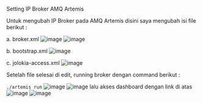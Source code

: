 Setting IP Broker AMQ Artemis

Untuk mengubah IP Broker pada AMQ Artemis disini saya mengubah isi file berikut :

a. broker.xml
![image](https://github.com/user-attachments/assets/e360b49f-18cf-462a-9406-787e8a6fd8f5)
![image](https://github.com/user-attachments/assets/ce18858f-2697-43b1-b6ee-2f3062fec159)

b. bootstrap.xml
![image](https://github.com/user-attachments/assets/d79e92a4-bc13-4f13-8dcc-102ccf9095f0)

c. jolokia-access.xml
![image](https://github.com/user-attachments/assets/16817198-f3dd-409d-b2b7-5a1c31e9ca1f)

Setelah file selesai di edit, running broker dengan command berikut :

`./artemis run`
![image](https://github.com/user-attachments/assets/b6d07799-ed08-4fdb-b9a5-a1fd6c26cf55)
![image](https://github.com/user-attachments/assets/65fff3e5-225c-4885-b772-c12f1446fa00)
lalu akses dashboard dengan link di atas
![image](https://github.com/user-attachments/assets/a23eb04c-60e7-41a4-86c1-7bdefaa85457)
![image](https://github.com/user-attachments/assets/7d8a71f1-c493-4c66-8ddb-b4a300e1e5e8)

